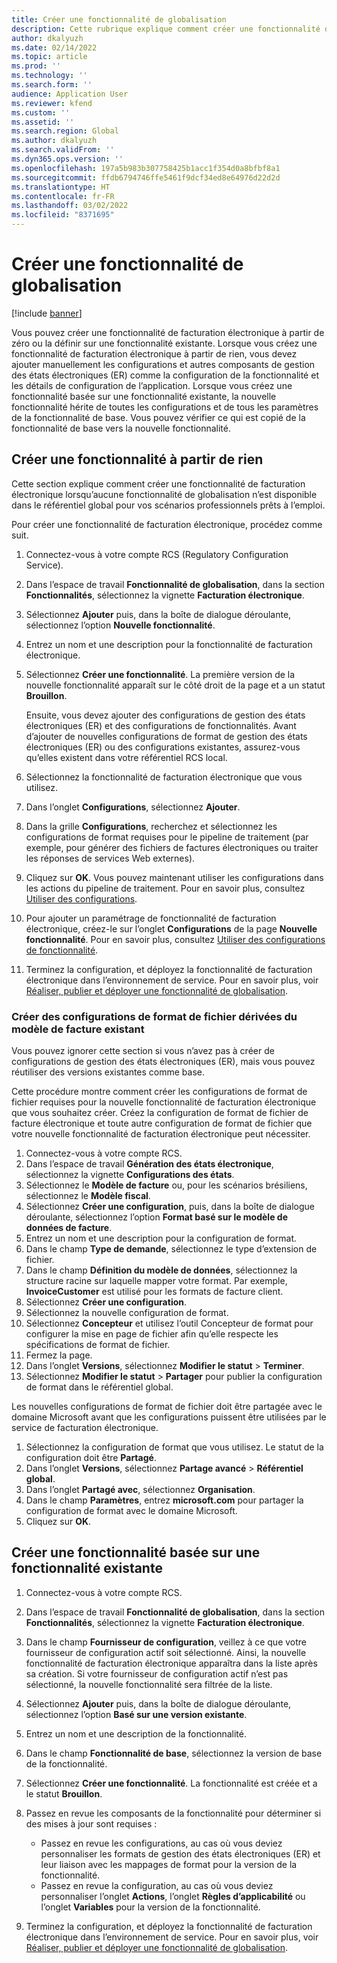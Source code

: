 ```yaml
---
title: Créer une fonctionnalité de globalisation
description: Cette rubrique explique comment créer une fonctionnalité de globalisation.
author: dkalyuzh
ms.date: 02/14/2022
ms.topic: article
ms.prod: ''
ms.technology: ''
ms.search.form: ''
audience: Application User
ms.reviewer: kfend
ms.custom: ''
ms.assetid: ''
ms.search.region: Global
ms.author: dkalyuzh
ms.search.validFrom: ''
ms.dyn365.ops.version: ''
ms.openlocfilehash: 197a5b983b307758425b1acc1f354d0a8bfbf8a1
ms.sourcegitcommit: ffdb6794746ffe5461f9dcf34ed8e64976d22d2d
ms.translationtype: HT
ms.contentlocale: fr-FR
ms.lasthandoff: 03/02/2022
ms.locfileid: "8371695"
---
```

# <a name="create-a-globalization-feature"></a>Créer une fonctionnalité de globalisation

[!include [banner](../includes/banner.md)]

Vous pouvez créer une fonctionnalité de facturation électronique à partir de zéro ou la définir sur une fonctionnalité existante. Lorsque vous créez une fonctionnalité de facturation électronique à partir de rien, vous devez ajouter manuellement les configurations et autres composants de gestion des états électroniques (ER) comme la configuration de la fonctionnalité et les détails de configuration de l’application. Lorsque vous créez une fonctionnalité basée sur une fonctionnalité existante, la nouvelle fonctionnalité hérite de toutes les configurations et de tous les paramètres de la fonctionnalité de base. Vous pouvez vérifier ce qui est copié de la fonctionnalité de base vers la nouvelle fonctionnalité.

## <a name="create-a-feature-from-scratch"></a>Créer une fonctionnalité à partir de rien

Cette section explique comment créer une fonctionnalité de facturation électronique lorsqu’aucune fonctionnalité de globalisation n’est disponible dans le référentiel global pour vos scénarios professionnels prêts à l’emploi.

Pour créer une fonctionnalité de facturation électronique, procédez comme suit.

1. Connectez-vous à votre compte RCS (Regulatory Configuration Service).
2. Dans l’espace de travail **Fonctionnalité de globalisation**, dans la section **Fonctionnalités**, sélectionnez la vignette **Facturation électronique**.
3. Sélectionnez **Ajouter** puis, dans la boîte de dialogue déroulante, sélectionnez l’option **Nouvelle fonctionnalité**.
4. Entrez un nom et une description pour la fonctionnalité de facturation électronique.
5. Sélectionnez **Créer une fonctionnalité**. La première version de la nouvelle fonctionnalité apparaît sur le côté droit de la page et a un statut **Brouillon**.

    Ensuite, vous devez ajouter des configurations de gestion des états électroniques (ER) et des configurations de fonctionnalités. Avant d’ajouter de nouvelles configurations de format de gestion des états électroniques (ER) ou des configurations existantes, assurez-vous qu’elles existent dans votre référentiel RCS local.

6. Sélectionnez la fonctionnalité de facturation électronique que vous utilisez.
7. Dans l’onglet **Configurations**, sélectionnez **Ajouter**.
8. Dans la grille **Configurations**, recherchez et sélectionnez les configurations de format requises pour le pipeline de traitement (par exemple, pour générer des fichiers de factures électroniques ou traiter les réponses de services Web externes).
9. Cliquez sur **OK**. Vous pouvez maintenant utiliser les configurations dans les actions du pipeline de traitement. Pour en savoir plus, consultez [Utiliser des configurations](e-invoicing-work-configurations.md).
10. Pour ajouter un paramétrage de fonctionnalité de facturation électronique, créez-le sur l’onglet **Configurations** de la page **Nouvelle fonctionnalité**. Pour en savoir plus, consultez [Utiliser des configurations de fonctionnalité](e-invoicing-feature-setup.md).
11. Terminez la configuration, et déployez la fonctionnalité de facturation électronique dans l’environnement de service. Pour en savoir plus, voir [Réaliser, publier et déployer une fonctionnalité de globalisation](e-invoicing-complete-publish-deploy-globalization-feature).

### <a name="create-file-format-configurations-that-are-derived-from-the-existing-invoice-model"></a>Créer des configurations de format de fichier dérivées du modèle de facture existant

Vous pouvez ignorer cette section si vous n’avez pas à créer de configurations de gestion des états électroniques (ER), mais vous pouvez réutiliser des versions existantes comme base.

Cette procédure montre comment créer les configurations de format de fichier requises pour la nouvelle fonctionnalité de facturation électronique que vous souhaitez créer. Créez la configuration de format de fichier de facture électronique et toute autre configuration de format de fichier que votre nouvelle fonctionnalité de facturation électronique peut nécessiter.

1. Connectez-vous à votre compte RCS.
2. Dans l’espace de travail **Génération des états électronique**, sélectionnez la vignette **Configurations des états**.
3. Sélectionnez le **Modèle de facture** ou, pour les scénarios brésiliens, sélectionnez le **Modèle fiscal**.
4. Sélectionnez **Créer une configuration**, puis, dans la boîte de dialogue déroulante, sélectionnez l’option **Format basé sur le modèle de données de facture**.
5. Entrez un nom et une description pour la configuration de format.
6. Dans le champ **Type de demande**, sélectionnez le type d’extension de fichier.
7. Dans le champ **Définition du modèle de données**, sélectionnez la structure racine sur laquelle mapper votre format. Par exemple, **InvoiceCustomer** est utilisé pour les formats de facture client.
8. Sélectionnez **Créer une configuration**.
9. Sélectionnez la nouvelle configuration de format.
10. Sélectionnez **Concepteur** et utilisez l’outil Concepteur de format pour configurer la mise en page de fichier afin qu’elle respecte les spécifications de format de fichier.
11. Fermez la page.
12. Dans l’onglet **Versions**, sélectionnez **Modifier le statut** \> **Terminer**.
13. Sélectionnez **Modifier le statut** \> **Partager** pour publier la configuration de format dans le référentiel global.

Les nouvelles configurations de format de fichier doit être partagée avec le domaine Microsoft avant que les configurations puissent être utilisées par le service de facturation électronique.

1. Sélectionnez la configuration de format que vous utilisez. Le statut de la configuration doit être **Partagé**.
2. Dans l’onglet **Versions**, sélectionnez **Partage avancé** \> **Référentiel global**.
3. Dans l’onglet **Partagé avec**, sélectionnez **Organisation**.
4. Dans le champ **Paramètres**, entrez **microsoft.com** pour partager la configuration de format avec le domaine Microsoft.
5. Cliquez sur **OK**.

## <a name="create-a-feature-that-is-based-on-an-existing-feature"></a>Créer une fonctionnalité basée sur une fonctionnalité existante

1. Connectez-vous à votre compte RCS.
2. Dans l’espace de travail **Fonctionnalité de globalisation**, dans la section **Fonctionnalités**, sélectionnez la vignette **Facturation électronique**.
3. Dans le champ **Fournisseur de configuration**, veillez à ce que votre fournisseur de configuration actif soit sélectionné. Ainsi, la nouvelle fonctionnalité de facturation électronique apparaîtra dans la liste après sa création. Si votre fournisseur de configuration actif n’est pas sélectionné, la nouvelle fonctionnalité sera filtrée de la liste.
4. Sélectionnez **Ajouter** puis, dans la boîte de dialogue déroulante, sélectionnez l’option **Basé sur une version existante**.
5. Entrez un nom et une description de la fonctionnalité.
6. Dans le champ **Fonctionnalité de base**, sélectionnez la version de base de la fonctionnalité.
7. Sélectionnez **Créer une fonctionnalité**. La fonctionnalité est créée et a le statut **Brouillon**.
8. Passez en revue les composants de la fonctionnalité pour déterminer si des mises à jour sont requises :

    - Passez en revue les configurations, au cas où vous deviez personnaliser les formats de gestion des états électroniques (ER) et leur liaison avec les mappages de format pour la version de la fonctionnalité.
    - Passez en revue la configuration, au cas où vous deviez personnaliser l’onglet **Actions**, l’onglet **Règles d’applicabilité** ou l’onglet **Variables** pour la version de la fonctionnalité.

9. Terminez la configuration, et déployez la fonctionnalité de facturation électronique dans l’environnement de service. Pour en savoir plus, voir [Réaliser, publier et déployer une fonctionnalité de globalisation](e-invoicing-complete-publish-deploy-globalization-feature).
